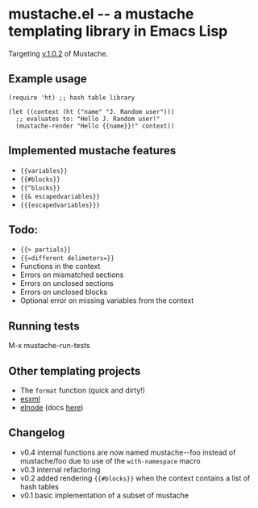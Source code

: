 # mustache.el -- a mustache templating library in Emacs Lisp

Targeting [v.1.0.2](https://github.com/mustache/spec/tree/v1.0.2) of Mustache.

## Example usage

    (require 'ht) ;; hash table library

    (let ((context (ht ("name" "J. Random user")))
      ;; evaluates to: "Hello J. Random user!"
      (mustache-render "Hello {{name}}!" context))
      
## Implemented mustache features

* `{{variables}}`
* `{{#blocks}}`
* `{{^blocks}}`
* `{{& escapedvariables}}`
* `{{{escapedvariables}}}`

## Todo:

* `{{> partials}}`
* `{{=different delimeters=}}`
* Functions in the context
* Errors on mismatched sections
* Errors on unclosed sections
* Errors on unclosed blocks
* Optional error on missing variables from the context
      
## Running tests

M-x mustache-run-tests

## Other templating projects

* The `format` function (quick and dirty!)
* [esxml](https://github.com/tali713/esxml)
* [elnode](https://github.com/nicferrier/elnode) (docs [here](https://github.com/nicferrier/elnode#sending-files))

## Changelog

* v0.4 internal functions are now named mustache--foo instead of
  mustache/foo due to use of the `with-namespace` macro
* v0.3 internal refactoring
* v0.2 added rendering `{{#blocks}}` when the context contains a list
  of hash tables
* v0.1 basic implementation of a subset of mustache
